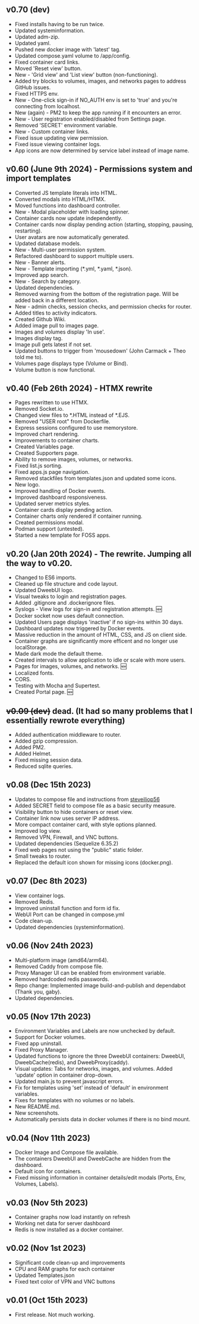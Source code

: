 ## v0.70 (dev)
* Fixed installs having to be run twice.
* Updated systeminformation.
* Updated adm-zip.
* Updated yaml.
* Pushed new docker image with 'latest' tag.
* Updated compose.yaml volume to /app/config.
* Fixed container card links.
* Moved 'Reset view' button.
* New - 'Grid view' and 'List view' button (non-functioning).
* Added try blocks to volumes, images, and networks pages to address GitHub issues.
* Fixed HTTPS env.
* New - One-click sign-in if NO_AUTH env is set to 'true' and you're connecting from localhost.
* New (again) - PM2 to keep the app running if it encounters an error.
* New - User registration enabled/disabled from Settings page.
* Removed 'SECRET' environment variable.
* New - Custom container links.
* Fixed issue updating view permission.
* Fixed issue viewing container logs.
* App icons are now determined by service label instead of image name.

## v0.60 (June 9th 2024) - Permissions system and import templates
* Converted JS template literals into HTML.
* Converted modals into HTML/HTMX.
* Moved functions into dashboard controller.
* New - Modal placeholder with loading spinner.
* Container cards now update independently.
* Container cards now display pending action (starting, stopping, pausing, restarting).
* User avatars are now automatically generated.
* Updated database models.
* New - Multi-user permission system.
* Refactored dashboard to support multiple users.
* New - Banner alerts.
* New - Template importing (*.yml, *.yaml, *.json).
* Improved app search.
* New - Search by category.
* Updated dependencies.
* Removed warning from the bottom of the registration page. Will be added back in a different location.
* New - admin checks, session checks, and permission checks for router. 
* Added titles to activity indicators.
* Created Github Wiki.
* Added image pull to images page.
* Images and volumes display 'In use'.
* Images display tag.
* Image pull gets latest if not set.
* Updated buttons to trigger from 'mousedown' (John Carmack + Theo told me to).
* Volumes page displays type (Volume or Bind).
* Volume button is now functional.

## v0.40 (Feb 26th 2024) - HTMX rewrite
* Pages rewritten to use HTMX.
* Removed Socket.io.
* Changed view files to *.HTML instead of *.EJS.
* Removed "USER root" from Dockerfile.
* Express sessions configured to use memorystore.
* Improved chart rendering.
* Improvements to container charts.
* Created Variables page.
* Created Supporters page.
* Ability to remove images, volumes, or networks.
* Fixed list.js sorting.
* Fixed apps.js page navigation.
* Removed stackfiles from templates.json and updated some icons.
* New logo.
* Improved handling of Docker events.
* Improved dashboard responsiveness.
* Updated server metrics styles.
* Container cards display pending action.
* Container charts only rendered if container running.
* Created permissions modal.
* Podman support (untested).
* Started a new template for FOSS apps.

## v0.20 (Jan 20th 2024) - The rewrite. Jumping all the way to v0.20.
* Changed to ES6 imports.
* Cleaned up file structure and code layout.
* Updated DweebUI logo.
* Visual tweaks to login and registration pages.
* Added .gitignore and .dockerignore files.
* Syslogs - View logs for sign-in and registration attempts. :new: 
* Docker socket now uses default connection.
* Updated Users page displays 'inactive' if no sign-ins within 30 days.
* Dashboard updates now triggered by Docker events.
* Massive reduction in the amount of HTML, CSS, and JS on client side.
* Container graphs are significantly more efficent and no longer use localStorage.
* Made dark mode the default theme.
* Created intervals to allow application to idle or scale with more users.
* Pages for images, volumes, and networks. :new: 
* Localized fonts.
* CORS.
* Testing with Mocha and Supertest.
* Created Portal page. :new:


## <del>v0.09 (dev)</del> dead. (It had so many problems that I essentially rewrote everything)
* Added authentication middleware to router.
* Added gzip compression.
* Added PM2.
* Added Helmet.
* Fixed missing session data.
* Reduced sqlite queries.

## v0.08 (Dec 15th 2023)
* Updates to compose file and instructions from [steveiliop56](https://github.com/steveiliop56)
* Added SECRET field to compose file as a basic security measure.
* Visibility button to hide containers or reset view.
* Container link now uses server IP address.
* More compact container card, with style options planned.
* Improved log view.
* Removed VPN, Firewall, and VNC buttons.
* Updated dependencies (Sequelize 6.35.2)
* Fixed web pages not using the "public" static folder.
* Small tweaks to router.
* Replaced the default icon shown for missing icons (docker.png).

## v0.07 (Dec 8th 2023)
* View container logs.
* Removed Redis.
* Improved uninstall function and form id fix.
* WebUI Port can be changed in compose.yml
* Code clean-up.
* Updated dependencies (systeminformation).
  
## v0.06 (Nov 24th 2023)
* Multi-platform image (amd64/arm64).
* Removed Caddy from compose file.
* Proxy Manager UI can be enabled from environment variable.
* Removed hardcoded redis passwords.
* Repo change: Implemented image build-and-publish and dependabot (Thank you, gaby).
* Updated dependencies.

## v0.05 (Nov 17th 2023)
* Environment Variables and Labels are now unchecked by default.
* Support for Docker volumes.
* Fixed app uninstall.
* Fixed Proxy Manager.
* Updated functions to ignore the three DweebUI containers: DweebUI, DweebCache(redis), and DweebProxy(caddy).
* Visual updates: Tabs for networks, images, and volumes. Added 'update' option in container drop-down.
* Updated main.js to prevent javascript errors.
* Fix for templates using 'set' instead of 'default' in environment variables.
* Fixes for templates with no volumes or no labels.
* New README.md.
* New screenshots.
* Automatically persists data in docker volumes if there is no bind mount.

## v0.04 (Nov 11th 2023)
* Docker Image and Compose file available.
* The containers DweebUI and DweebCache are hidden from the dashboard.
* Default icon for containers.
* Fixed missing information in container details/edit modals (Ports, Env, Volumes, Labels).

## v0.03 (Nov 5th 2023)
* Container graphs now load instantly on refresh
* Working net data for server dashboard
* Redis is now installed as a docker container.


## v0.02 (Nov 1st 2023)
* Significant code clean-up and improvements
* CPU and RAM graphs for each container
* Updated Templates.json
* Fixed text color of VPN and VNC buttons


## v0.01 (Oct 15th 2023)
* First release. Not much working.
